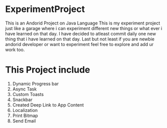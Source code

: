 # ExperimentProject
 This is an Andorid Project on Java Language
 This is my experiment project just like a garage where i can experiment different new things or what ever i have learned on that       day.
 I have decided to atleast commit daily one new thing that i have learned on that day.
 Last but not least if you are newbie andorid developer or want to experiment feel free to explore and add ur work too.

# This Project include
1) Dynamic Progress bar
2) Async Task
3) Custom Toasts
4) Snackbar
5) Created Deep Link to App Content
6) Localization
7) Print Bitmap
8) Send Email 

